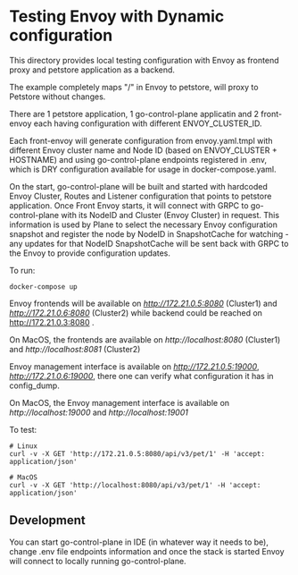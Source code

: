 # Testing Envoy with Dynamic configuration

This directory provides local testing configuration with Envoy as frontend proxy and petstore application as a backend.

The example completely maps "/" in Envoy to petstore, will proxy to Petstore without changes.

There are 1 petstore application, 1 go-control-plane applicatin and 2 front-envoy each having configuration with different ENVOY_CLUSTER_ID.

Each front-envoy will generate configuration from envoy.yaml.tmpl with different Envoy cluster name and Node ID (based on ENVOY_CLUSTER + HOSTNAME) and using go-control-plane endpoints registered in .env, which is DRY configuration available for usage in docker-compose.yaml.

On the start, go-control-plane will be built and started with hardcoded Envoy Cluster, Routes and Listener configuration that points to petstore application.
Once Front Envoy starts, it will connect with GRPC to go-control-plane with its NodeID and Cluster (Envoy Cluster) in request.
This information is used by Plane to select the necessary Envoy configuration snapshot and register the node by NodeID in SnapshotCache for watching - any updates for that NodeID SnapshotCache will be sent back with GRPC to the Envoy to provide configuration updates.

To run:

```shell
docker-compose up
```

Envoy frontends will be available on *http://172.21.0.5:8080* (Cluster1) and *http://172.21.0.6:8080* (Cluster2) while backend could be reached on http://172.21.0.3:8080 .

On MacOS, the frontends are available on *http://localhost:8080* (Cluster1) and *http://localhost:8081* (Cluster2)

Envoy management interface is available on *http://172.21.0.5:19000*,  *http://172.21.0.6:19000*, there one can verify what configuration it has in config_dump.

On MacOS, the Envoy management interface is available on *http://localhost:19000* and *http://localhost:19001*  

To test:

```shell
# Linux
curl -v -X GET 'http://172.21.0.5:8080/api/v3/pet/1' -H 'accept: application/json'

# MacOS
curl -v -X GET 'http://localhost:8080/api/v3/pet/1' -H 'accept: application/json'
```


## Development

You can start go-control-plane in IDE (in whatever way it needs to be), change .env file endpoints information and once the stack is started Envoy will connect to locally running go-control-plane.
